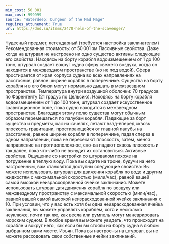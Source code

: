 ```yaml
---
min_cost: 50 001
max_cost: 999999
source: "Waterdeep: Dungeon of the Mad Mage"
requires_attunement: True
url: https://dnd.su/items/2470-helm-of-the-scavenger/
---
```


Чудесный предмет, легендарный (требуется настройка заклинателем)
Рекомендованная стоимость: от 50 001 зм
Пассивные свойства. Даже когда на штурвал не настроено ни одно существо активны следующие его свойства:
Находясь на борту корабля водоизмещением от 1 до 100 тонн, штурвал создает вокруг судна сферу свежего воздуха, когда он находится в межзвездном пространстве (но не под водой). Сфера простирается от края корпуса судна во всех направлениях на расстояние, равное ширине корабля в поперечнике. Существа на борту корабля и в его близи могут нормально дышать в межзвездном пространстве. Температура внутри воздушной оболочки: 70 градусов по Фаренгейту (21 градус по Цельсию).
Находясь на борту корабля водоизмещением от 1 до 100 тонн, штурвал создает искусственное гравитационное поле, пока судно находится в межзвездном пространстве. Благодаря этому полю существа могут обычным образом перемещаться по палубам корабля. Падающие за борт существа и предметы, как на качелях, летают взад-вперед сквозь плоскость гравитации, простирающейся от главной палубы на расстояние, равное ширине корабля в поперечнике, падая сперва в одном направлении, пока не пересекают плоскость, затем, меняя направление на противоположное, сно-ва падают сквозь плоскость и так далее, пока что-либо не вынудит их остановиться.
Активные свойства. Ощущение со настройки со штурвалом похоже на погружение в теплую воду. Пока вы сидите на троне, будучи на него настроенным, вам становятся доступны следующие свойства:
Вы можете использовать штурвал для движения корабля по воде и другим жидкостям с максимальной скоростью (мили/час), равной вашей самой высокой неизрасходованной ячейке заклинания.
Можете использовать штурвал для движения корабля по воздуху или межзвездному пространству с максимальной скоростью (мили/час), равной вашей самой высокой неизрасходованной ячейке заклинания x 10.
При условии, что у вас есть хотя бы одна неизрасходованная ячейка заклинания, вы можете управлять кораблём, хотя и несколько неуклюже, почти так же, как весла или румпель могут маневрировать морским судном.
В любое время вы можете увидеть, что происходит на корабле и вокруг него, как если бы вы стояли на борту судна в любом выбранном вами месте.
Изъян. Пока вы настроены на штурвал, вы не можете расходовать свои собственные ячейки заклинаний.